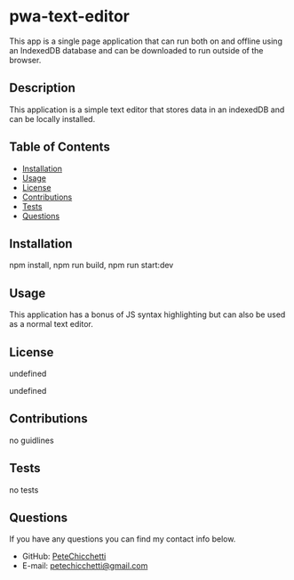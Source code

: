 # pwa-text-editor
This app is a single page application that can run both on and offline using an IndexedDB database and can be downloaded to run outside of the browser.

## Description

This application is a simple text editor that stores data in an indexedDB and can be locally installed.
          
## Table of Contents

* [Installation](#installation)
* [Usage](#usage)
* [License](#license)
* [Contributions](#contributions)
* [Tests](#tests)
* [Questions](#questions)
          
## Installation

npm install, npm run build, npm run start:dev
          
## Usage

This application has a bonus of JS syntax highlighting but can also be used as a normal text editor.
          
## License

  
undefined
  
undefined 
    
          
## Contributions

no guidlines
          
## Tests

no tests
          
## Questions
If you have any questions you can find my contact info below.
* GitHub: [PeteChicchetti](https://github.com/PeteChicchetti)
* E-mail: petechicchetti@gmail.com